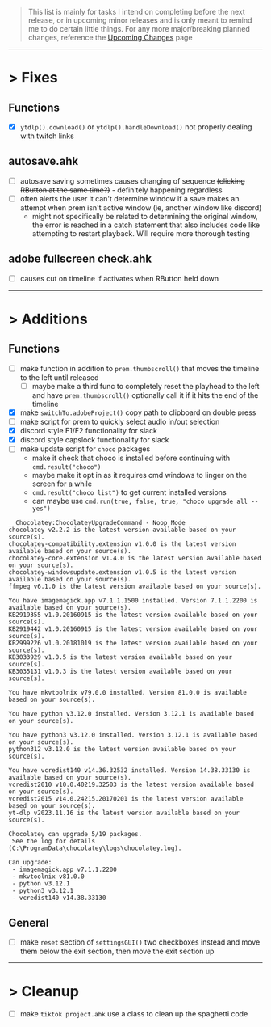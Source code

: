 > This list is mainly for tasks I intend on completing before the next release, or in upcoming minor releases and is only meant to remind me to do certain little things. For any more major/breaking planned changes, reference the [Upcoming Changes](https://github.com/users/Tomshiii/projects/1) page
***

# > Fixes

## Functions
- [x] `ytdlp().download()` or `ytdlp().handleDownload()` not properly dealing with twitch links

## autosave.ahk
- [ ] autosave saving sometimes causes changing of sequence ~~(clicking RButton at the same time?)~~ - definitely happening regardless
- [ ] often alerts the user it can't determine window if a save makes an attempt when prem isn't active window (ie, another window like discord)
	- might not specifically be related to determining the original window, the error is reached in a catch statement that also includes code like attempting to restart playback. Will require more thorough testing

## adobe fullscreen check.ahk
- [ ] causes cut on timeline if activates when RButton held down
***

# > Additions

## Functions
- [ ] make function in addition to `prem.thumbscroll()` that moves the timeline to the left until released
	- [ ] maybe make a third func to completely reset the playhead to the left and have `prem.thumbscroll()` optionally call it if it hits the end of the timeline
- [x] make `switchTo.adobeProject()` copy path to clipboard on double press
- [ ] make script for prem to quickly select audio in/out selection
- [x] discord style F1/F2 functionality for slack
- [x] discord style capslock functionality for slack
- [ ] make update script for `choco` packages
	- make it check that choco is installed before continuing with `cmd.result("choco")`
	- maybe make it opt in as it requires cmd windows to linger on the screen for a while
	- `cmd.result("choco list")` to get current installed versions
	- can maybe use `cmd.run(true, false, true, "choco upgrade all --yes")`
```
_ Chocolatey:ChocolateyUpgradeCommand - Noop Mode _
chocolatey v2.2.2 is the latest version available based on your source(s).
chocolatey-compatibility.extension v1.0.0 is the latest version available based on your source(s).
chocolatey-core.extension v1.4.0 is the latest version available based on your source(s).
chocolatey-windowsupdate.extension v1.0.5 is the latest version available based on your source(s).
ffmpeg v6.1.0 is the latest version available based on your source(s).

You have imagemagick.app v7.1.1.1500 installed. Version 7.1.1.2200 is available based on your source(s).
KB2919355 v1.0.20160915 is the latest version available based on your source(s).
KB2919442 v1.0.20160915 is the latest version available based on your source(s).
KB2999226 v1.0.20181019 is the latest version available based on your source(s).
KB3033929 v1.0.5 is the latest version available based on your source(s).
KB3035131 v1.0.3 is the latest version available based on your source(s).

You have mkvtoolnix v79.0.0 installed. Version 81.0.0 is available based on your source(s).

You have python v3.12.0 installed. Version 3.12.1 is available based on your source(s).

You have python3 v3.12.0 installed. Version 3.12.1 is available based on your source(s).
python312 v3.12.0 is the latest version available based on your source(s).

You have vcredist140 v14.36.32532 installed. Version 14.38.33130 is available based on your source(s).
vcredist2010 v10.0.40219.32503 is the latest version available based on your source(s).
vcredist2015 v14.0.24215.20170201 is the latest version available based on your source(s).
yt-dlp v2023.11.16 is the latest version available based on your source(s).

Chocolatey can upgrade 5/19 packages.
 See the log for details (C:\ProgramData\chocolatey\logs\chocolatey.log).

Can upgrade:
 - imagemagick.app v7.1.1.2200
 - mkvtoolnix v81.0.0
 - python v3.12.1
 - python3 v3.12.1
 - vcredist140 v14.38.33130
```

## General
- [ ] make `reset` section of `settingsGUI()` two checkboxes instead and move them below the exit section, then move the exit section up
***

# > Cleanup
- [ ] make `tiktok project.ahk` use a class to clean up the spaghetti code